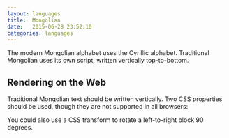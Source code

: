 ```yaml
---
layout: languages
title:  Mongolian
date:   2015-06-28 23:52:10
categories: languages
---
```


The modern Mongolian alphabet uses the Cyrillic alphabet. Traditional Mongolian
uses its own script, written vertically top-to-bottom.

## Rendering on the Web

Traditional Mongolian text should be written vertically. Two CSS properties
should be used, though they are not supported in all browsers:

You could also use a CSS transform to rotate a left-to-right block 90 degrees.
